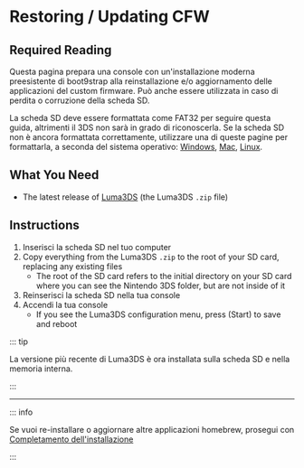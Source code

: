 # Restoring / Updating CFW

## Required Reading

Questa pagina prepara una console con un'installazione moderna preesistente di boot9strap alla reinstallazione e/o aggiornamento delle applicazioni del custom firmware. Può anche essere utilizzata in caso di perdita o corruzione della scheda SD.

La scheda SD deve essere formattata come FAT32 per seguire questa guida, altrimenti il 3DS non sarà in grado di riconoscerla. Se la scheda SD non è ancora formattata correttamente, utilizzare una di queste pagine per formattarla, a seconda del sistema operativo: [Windows](formatting-sd-\(windows\)), [Mac](formatting-sd-\(mac\)), [Linux](formatting-sd-\(linux\)).

## What You Need

- The latest release of [Luma3DS](https://github.com/LumaTeam/Luma3DS/releases/latest) (the Luma3DS `.zip` file)

## Instructions

1. Inserisci la scheda SD nel tuo computer
2. Copy everything from the Luma3DS `.zip` to the root of your SD card, replacing any existing files
   - The root of the SD card refers to the initial directory on your SD card where you can see the Nintendo 3DS folder, but are not inside of it
3. Reinserisci la scheda SD nella tua console
4. Accendi la tua console
   - If you see the Luma3DS configuration menu, press (Start) to save and reboot

::: tip

La versione più recente di Luma3DS è ora installata sulla scheda SD e nella memoria interna.

:::

___

::: info

Se vuoi re-installare o aggiornare altre applicazioni homebrew, prosegui con [Completamento dell'installazione](finalizing-setup)

:::
